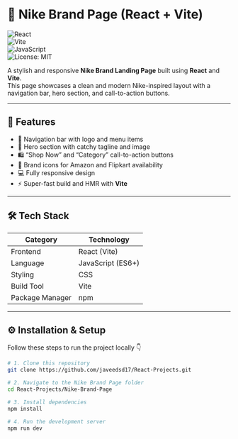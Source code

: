 # 👟 Nike Brand Page (React + Vite)

![React](https://img.shields.io/badge/React-20232A?style=for-the-badge&logo=react&logoColor=61DAFB)  
![Vite](https://img.shields.io/badge/Vite-646CFF?style=for-the-badge&logo=vite&logoColor=FFD62E)  
![JavaScript](https://img.shields.io/badge/JavaScript-F7E017?style=for-the-badge&logo=javascript&logoColor=000)  
![License: MIT](https://img.shields.io/badge/License-MIT-blue.svg)

A stylish and responsive **Nike Brand Landing Page** built using **React** and **Vite**.  
This page showcases a clean and modern Nike-inspired layout with a navigation bar, hero section, and call-to-action buttons.

---

## 🚀 Features

- 🧭 Navigation bar with logo and menu items  
- 🦶 Hero section with catchy tagline and image  
- 🛍️ “Shop Now” and “Category” call-to-action buttons  
- 🛒 Brand icons for Amazon and Flipkart availability  
- 💻 Fully responsive design  
- ⚡ Super-fast build and HMR with **Vite**

---

## 🛠️ Tech Stack

| Category | Technology |
|-----------|-------------|
| Frontend | React (Vite) |
| Language | JavaScript (ES6+) |
| Styling | CSS |
| Build Tool | Vite |
| Package Manager | npm |

---

## ⚙️ Installation & Setup

Follow these steps to run the project locally 👇

```bash
# 1. Clone this repository
git clone https://github.com/javeedsd17/React-Projects.git

# 2. Navigate to the Nike Brand Page folder
cd React-Projects/Nike-Brand-Page

# 3. Install dependencies
npm install

# 4. Run the development server
npm run dev
```

